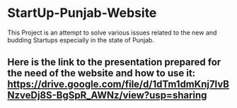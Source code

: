 # StartUp-Punjab-Website
This Project is an attempt to solve various issues related to the new and budding Startups especially in  the state of Punjab.

## Here is the link to the presentation prepared for the need of the website and how to use it: https://drive.google.com/file/d/1dTm1dmKnj7IvBNzveDj8S-BgSpR_AWNz/view?usp=sharing
